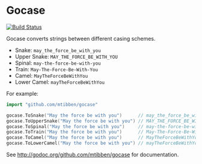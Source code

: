 # Gocase

[![Build Status](https://travis-ci.org/mtibben/gocase.png?branch=master)](https://travis-ci.org/mtibben/gocase)

Gocase converts strings between different casing schemes.
- Snake: `may_the_force_be_with_you`
- Upper Snake: `MAY_THE_FORCE_BE_WITH_YOU`
- Spinal: `may-the-force-be-with-you`
- Train: `May-The-Force-Be-With-You`
- Camel: `MayTheForceBeWithYou`
- Lower Camel: `mayTheForceBeWithYou`

For example:
```go
import "github.com/mtibben/gocase"

gocase.ToSnake("May the force be with you")      // may_the_force_be_with_you
gocase.ToUpperSnake("May the force be with you") // MAY_THE_FORCE_BE_WITH_YOU
gocase.ToSpinal("May the force be with you")     // may-the-force-be-with-you
gocase.ToTrain("May the force be with you")      // May-The-Force-Be-With-You
gocase.ToCamel("May the force be with you")      // MayTheForceBeWithYou
gocase.ToLowerCamel("May the force be with you") // mayTheForceBeWithYou
```

See http://godoc.org/github.com/mtibben/gocase for documentation.
